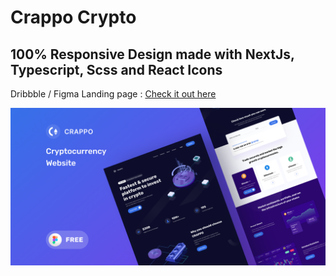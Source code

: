 # Crappo Crypto

## 100% Responsive Design made with NextJs, Typescript, Scss and React Icons

Dribbble / Figma Landing page : [Check it out here](https://dribbble.com/shots/15067925--Freebie-CRAPPO-Cryptocurrency-Website)

![preview](./Thumbnail.png)
